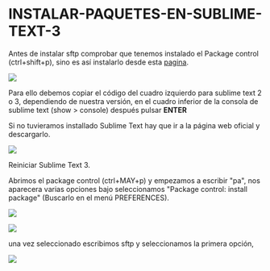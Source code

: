 # INSTALAR-PAQUETES-EN-SUBLIME-TEXT-3
Antes de instalar sftp comprobar que  tenemos instalado el Package control (ctrl+shift+p), sino es así instalarlo desde esta [pagina](https://packagecontrol.io/installation).    

   ![](http://grabilla.com/0520d-f519a486-d25b-4703-af85-3eec40fd771f.png)
  
  
Para ello debemos copiar el código del cuadro izquierdo para sublime text 2 o 3, dependiendo de nuestra versión, en el cuadro inferior de la consola de sublime text (show > console) después pulsar **ENTER**  

Si no tuvieramos installado Sublime Text hay que ir a la página web oficial y descargarlo.  

![](http://grabilla.com/05516-3ab6fda1-7ce0-4f1b-bd68-5ce76b6d672a.png)

Reiniciar Sublime Text 3.  


Abrimos el package control (ctrl+MAY+p) y empezamos a escribir "pa", nos aparecera varias opciones bajo seleccionamos "Package control: install package" (Buscarlo en el menú PREFERENCES).  


![](http://grabilla.com/0520d-ded97eae-0ddf-4b16-b685-6e06f51ff6c2.png)  


![](http://grabilla.com/0520d-57fe0d4e-a3d1-406a-a895-4ac8f8b64181.png)

una vez seleccionado escribimos sftp y seleccionamos la primera opción, 

![](http://grabilla.com/0520d-cb3edfa7-59e8-4cdb-ab69-1226e61d17ee.png)
